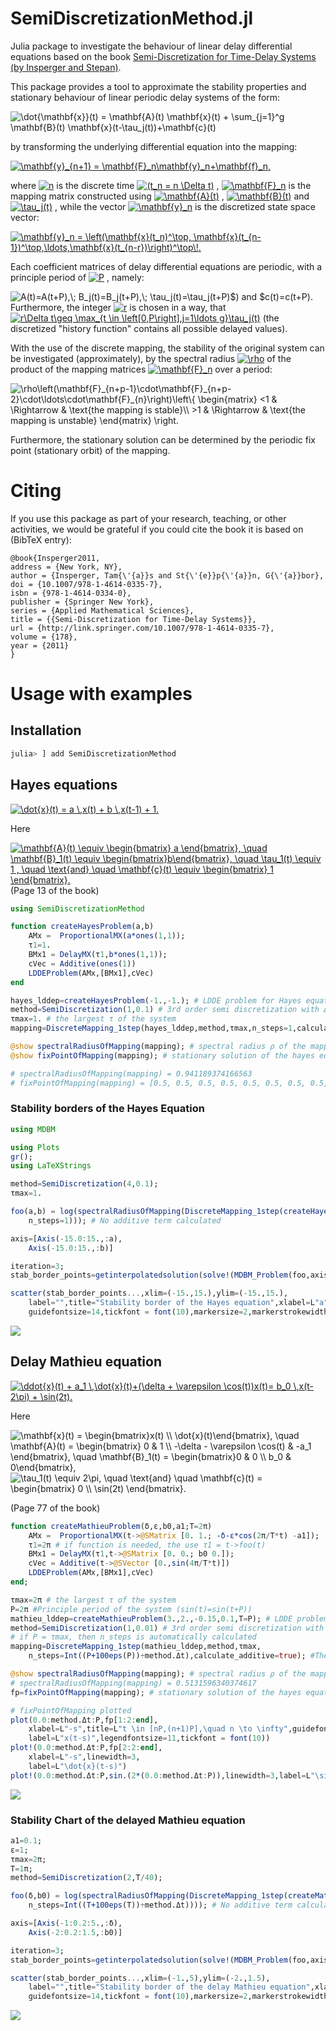 # SemiDiscretizationMethod.jl

Julia package to investigate the behaviour of linear delay differential equations based on the book 
[Semi-Discretization for Time-Delay Systems (by Insperger and Stepan)](http://link.springer.com/10.1007/978-1-4614-0335-7).

This package provides a tool to approximate the stability properties and stationary behaviour of linear periodic delay systems of the form:

<!-- $$\dot{\mathbf{x}}(t) = \mathbf{A}(t) \mathbf{x}(t) + \sum_{j=1}^g \mathbf{B}(t) \mathbf{x}(t-\tau_j(t))+\mathbf{c}(t)$$ -->

<img src="https://latex.codecogs.com/gif.latex?\dot{\mathbf{x}}(t)&space;=&space;\mathbf{A}(t)&space;\mathbf{x}(t)&space;&plus;&space;\sum_{j=1}^g&space;\mathbf{B}(t)&space;\mathbf{x}(t-\tau_j(t))&plus;\mathbf{c}(t)" title="\dot{\mathbf{x}}(t) = \mathbf{A}(t) \mathbf{x}(t) + \sum_{j=1}^g \mathbf{B}(t) \mathbf{x}(t-\tau_j(t))+\mathbf{c}(t)" />

by transforming the underlying differential equation into the mapping:
<!-- $$\mathbf{y}_{n+1} = \mathbf{F}_n\mathbf{y}_n+\mathbf{f}_n,$$ -->

<a href="https://www.codecogs.com/eqnedit.php?latex=\mathbf{y}_{n&plus;1}&space;=&space;\mathbf{F}_n\mathbf{y}_n&plus;\mathbf{f}_n," target="_blank"><img src="https://latex.codecogs.com/gif.latex?\mathbf{y}_{n&plus;1}&space;=&space;\mathbf{F}_n\mathbf{y}_n&plus;\mathbf{f}_n," title="\mathbf{y}_{n+1} = \mathbf{F}_n\mathbf{y}_n+\mathbf{f}_n," /></a>

where <!-- $n$ -->
<a href="https://www.codecogs.com/eqnedit.php?latex=n" target="_blank"><img src="https://latex.codecogs.com/gif.latex?n" title="n" /></a>
is the discrete time <!-- ($t_n = n \Delta t$) -->
<a href="https://www.codecogs.com/eqnedit.php?latex=(t_n&space;=&space;n&space;\Delta&space;t)" target="_blank"><img src="https://latex.codecogs.com/gif.latex?(t_n&space;=&space;n&space;\Delta&space;t)" title="(t_n = n \Delta t)" /></a>
, <!-- $\mathbf{F}_n$ -->
<a href="https://www.codecogs.com/eqnedit.php?latex=\mathbf{F}_n" target="_blank"><img src="https://latex.codecogs.com/gif.latex?\mathbf{F}_n" title="\mathbf{F}_n" /></a>
 is the mapping matrix constructed using <!-- $\mathbf{A}(t)$ -->
<a href="https://www.codecogs.com/eqnedit.php?latex=\mathbf{A}(t)" target="_blank"><img src="https://latex.codecogs.com/gif.latex?\mathbf{A}(t)" title="\mathbf{A}(t)" /></a>
, <!-- $\mathbf{B}(t)$ -->
<a href="https://www.codecogs.com/eqnedit.php?latex=\mathbf{B}(t)" target="_blank"><img src="https://latex.codecogs.com/gif.latex?\mathbf{B}(t)" title="\mathbf{B}(t)" /></a>
and <!-- $\tau_j(t)$ -->
<a href="https://www.codecogs.com/eqnedit.php?latex=\tau_j(t)" target="_blank"><img src="https://latex.codecogs.com/gif.latex?\tau_j(t)" title="\tau_j(t)" /></a>
, while the vector <!-- $\mathbf{y}_n$ -->
<a href="https://www.codecogs.com/eqnedit.php?latex=\mathbf{y}_n" target="_blank"><img src="https://latex.codecogs.com/gif.latex?\mathbf{y}_n" title="\mathbf{y}_n" /></a>
is the discretized state space vector:

<!-- $$ \mathbf{y}_n = \left(\mathbf{x}(t_n)^\top, \mathbf{x}(t_{n-1})^\top,\ldots,\mathbf{x}(t_{n-r})\right)^\top\!.$$ -->
<a href="https://www.codecogs.com/eqnedit.php?latex=\mathbf{y}_n&space;=&space;\left(\mathbf{x}(t_n)^\top,&space;\mathbf{x}(t_{n-1})^\top,\ldots,\mathbf{x}(t_{n-r})\right)^\top\!." target="_blank"><img src="https://latex.codecogs.com/gif.latex?\mathbf{y}_n&space;=&space;\left(\mathbf{x}(t_n)^\top,&space;\mathbf{x}(t_{n-1})^\top,\ldots,\mathbf{x}(t_{n-r})\right)^\top\!." title="\mathbf{y}_n = \left(\mathbf{x}(t_n)^\top, \mathbf{x}(t_{n-1})^\top,\ldots,\mathbf{x}(t_{n-r})\right)^\top\!." /></a>

Each coefficient matrices of delay differential equations are periodic, with a principle period of <!-- $P$ -->
<a href="https://www.codecogs.com/eqnedit.php?latex=P" target="_blank"><img src="https://latex.codecogs.com/gif.latex?P" title="P" /></a>
, namely:
<!-- $A(t)=A(t+P),\; B_j(t)=B_j(t+P),\; \tau_j(t)=\tau_j(t+P)$) and $c(t)=c(t+P)$ -->
<img src="https://latex.codecogs.com/gif.latex?A(t)=A(t&plus;P),\;&space;B_j(t)=B_j(t&plus;P),\;&space;\tau_j(t)=\tau_j(t&plus;P)$)&space;and&space;$c(t)=c(t&plus;P)." title="A(t)=A(t+P),\; B_j(t)=B_j(t+P),\; \tau_j(t)=\tau_j(t+P)$) and $c(t)=c(t+P)." />
Furthermore, the integer <!-- $r$ -->
<a href="https://www.codecogs.com/eqnedit.php?latex=r" target="_blank"><img src="https://latex.codecogs.com/gif.latex?r" title="r" /></a>
is chosen in a way, that <!-- $r\Delta t\geq \max_{t \in \left[0,P\right],j=1\ldots g}\tau_j(t)$ -->
<a href="https://www.codecogs.com/eqnedit.php?latex=\inline&space;r\Delta&space;t\geq&space;\max_{t&space;\in&space;\left[0,P\right],j=1\ldots&space;g}\tau_j(t)" target="_blank"><img src="https://latex.codecogs.com/gif.latex?\inline&space;r\Delta&space;t\geq&space;\max_{t&space;\in&space;\left[0,P\right],j=1\ldots&space;g}\tau_j(t)" title="r\Delta t\geq \max_{t \in \left[0,P\right],j=1\ldots g}\tau_j(t)" /></a>
 (the discretized "history function" contains all possible delayed values).  

With the use of the discrete mapping, the stability of the original system can be investigated (approximately), by the spectral radius <!-- $\rho$ -->
<a href="https://www.codecogs.com/eqnedit.php?latex=\rho" target="_blank"><img src="https://latex.codecogs.com/gif.latex?\rho" title="\rho" /></a>
 of the product of the mapping matrices <!-- $\mathbf{F}_n$ -->
<a href="https://www.codecogs.com/eqnedit.php?latex=\mathbf{F}_n" target="_blank"><img src="https://latex.codecogs.com/gif.latex?\mathbf{F}_n" title="\mathbf{F}_n" /></a>
 over a period:

<!-- $$\rho\left(\prod_{i=0}^{p-1}\mathbf{F}_{n+i}\right)\left\{
    \begin{matrix}
    <1 & \Rightarrow & \text{the mapping is stable}\\
    >1 & \Rightarrow & \text{the mapping is unstable}
    \end{matrix}
    \right.$$ -->
<img src="https://latex.codecogs.com/gif.latex?\rho\left(\mathbf{F}_{n&plus;p-1}\cdot\mathbf{F}_{n&plus;p-2}\cdot\ldots\cdot\mathbf{F}_{n}\right)\left\{&space;\begin{matrix}&space;<1&space;&&space;\Rightarrow&space;&&space;\text{the&space;mapping&space;is&space;stable}\\&space;>1&space;&&space;\Rightarrow&space;&&space;\text{the&space;mapping&space;is&space;unstable}&space;\end{matrix}&space;\right." title="\rho\left(\mathbf{F}_{n+p-1}\cdot\mathbf{F}_{n+p-2}\cdot\ldots\cdot\mathbf{F}_{n}\right)\left\{ \begin{matrix} <1 & \Rightarrow & \text{the mapping is stable}\\ >1 & \Rightarrow & \text{the mapping is unstable} \end{matrix} \right." />

Furthermore, the stationary solution can be determined by the periodic fix point (stationary orbit) of the mapping.
# Citing

If you use this package as part of your research, teaching, or other activities, we would be grateful if you could cite the book it is based on (BibTeX entry):
```
@book{Insperger2011,
address = {New York, NY},
author = {Insperger, Tam{\'{a}}s and St{\'{e}}p{\'{a}}n, G{\'{a}}bor},
doi = {10.1007/978-1-4614-0335-7},
isbn = {978-1-4614-0334-0},
publisher = {Springer New York},
series = {Applied Mathematical Sciences},
title = {{Semi-Discretization for Time-Delay Systems}},
url = {http://link.springer.com/10.1007/978-1-4614-0335-7},
volume = {178},
year = {2011}
}
```

# Usage with examples
## Installation
```julia
julia> ] add SemiDiscretizationMethod
```

## Hayes equations
<!-- $$\dot{x}(t) = a \,x(t) + b \,x(t-1) + 1,$$ -->
<a href="https://www.codecogs.com/eqnedit.php?latex=\dot{x}(t)&space;=&space;a&space;\,x(t)&space;&plus;&space;b&space;\,x(t-1)&space;&plus;&space;1," target="_blank"><img src="https://latex.codecogs.com/gif.latex?\dot{x}(t)&space;=&space;a&space;\,x(t)&space;&plus;&space;b&space;\,x(t-1)&space;&plus;&space;1." title="\dot{x}(t) = a \,x(t) + b \,x(t-1) + 1." /></a>

Here 

<!-- $$ \mathbf{A}(t) \equiv \begin{bmatrix} a \end{bmatrix},
\quad \mathbf{B}_1(t) \equiv \begin{bmatrix}b\end{bmatrix},
\quad \tau_1(t) \equiv 1 , 
\quad \text{and} \quad \mathbf{c}(t) \equiv \begin{bmatrix} 1 \end{bmatrix}.$$ -->
<a href="https://www.codecogs.com/eqnedit.php?latex=\mathbf{A}(t)&space;\equiv&space;\begin{bmatrix}&space;a&space;\end{bmatrix},&space;\quad&space;\mathbf{B}_1(t)&space;\equiv&space;\begin{bmatrix}b\end{bmatrix},&space;\quad&space;\tau_1(t)&space;\equiv&space;1&space;,&space;\quad&space;\text{and}&space;\quad&space;\mathbf{c}(t)&space;\equiv&space;\begin{bmatrix}&space;1&space;\end{bmatrix}" target="_blank"><img src="https://latex.codecogs.com/gif.latex?\mathbf{A}(t)&space;\equiv&space;\begin{bmatrix}&space;a&space;\end{bmatrix},&space;\quad&space;\mathbf{B}_1(t)&space;\equiv&space;\begin{bmatrix}b\end{bmatrix},&space;\quad&space;\tau_1(t)&space;\equiv&space;1&space;,&space;\quad&space;\text{and}&space;\quad&space;\mathbf{c}(t)&space;\equiv&space;\begin{bmatrix}&space;1&space;\end{bmatrix}." title="\mathbf{A}(t) \equiv \begin{bmatrix} a \end{bmatrix}, \quad \mathbf{B}_1(t) \equiv \begin{bmatrix}b\end{bmatrix}, \quad \tau_1(t) \equiv 1 , \quad \text{and} \quad \mathbf{c}(t) \equiv \begin{bmatrix} 1 \end{bmatrix}." /></a>  
(Page 13 of the book)

```julia
using SemiDiscretizationMethod
```

```julia
function createHayesProblem(a,b)
    AMx =  ProportionalMX(a*ones(1,1));
    τ1=1. 
    BMx1 = DelayMX(τ1,b*ones(1,1));
    cVec = Additive(ones(1))
    LDDEProblem(AMx,[BMx1],cVec)
end
```

```julia
hayes_lddep=createHayesProblem(-1.,-1.); # LDDE problem for Hayes equation
method=SemiDiscretization(1,0.1) # 3rd order semi discretization with Δt=0.1
τmax=1. # the largest τ of the system
mapping=DiscreteMapping_1step(hayes_lddep,method,τmax,n_steps=1,calculate_additive=true); #The discrete mapping of the system
```

```julia
@show spectralRadiusOfMapping(mapping); # spectral radius ρ of the mapping matrix (ρ>1 unstable, ρ<1 stable)
@show fixPointOfMapping(mapping); # stationary solution of the hayes equation (equilibrium position)

# spectralRadiusOfMapping(mapping) = 0.941189374166563
# fixPointOfMapping(mapping) = [0.5, 0.5, 0.5, 0.5, 0.5, 0.5, 0.5, 0.5, 0.5, 0.5, 0.5]
```
### Stability borders of the Hayes Equation
```julia
using MDBM

using Plots
gr();
using LaTeXStrings
```
```julia
method=SemiDiscretization(4,0.1);
τmax=1.

foo(a,b) = log(spectralRadiusOfMapping(DiscreteMapping_1step(createHayesProblem(a,b),method,τmax,
    n_steps=1))); # No additive term calculated

axis=[Axis(-15.0:15.,:a),
    Axis(-15.0:15.,:b)]

iteration=3;
stab_border_points=getinterpolatedsolution(solve!(MDBM_Problem(foo,axis),iteration));

scatter(stab_border_points...,xlim=(-15.,15.),ylim=(-15.,15.),
    label="",title="Stability border of the Hayes equation",xlabel=L"a",ylabel=L"b",
    guidefontsize=14,tickfont = font(10),markersize=2,markerstrokewidth=0)
```
![](./assets/HayesStability.png)
## Delay Mathieu equation
<!-- $$\ddot{x}(t) + a_1 \,\dot{x}(t)+(\delta + \varepsilon \cos(t))x(t)= b_0 \,x(t-2\pi) + \sin(2t)$$ -->
<a href="https://www.codecogs.com/eqnedit.php?latex=\ddot{x}(t)&space;&plus;&space;a_1&space;\,\dot{x}(t)&plus;(\delta&space;&plus;&space;\varepsilon&space;\cos(t))x(t)=&space;b_0&space;\,x(t-2\pi)&space;&plus;&space;\sin(2t)" target="_blank"><img src="https://latex.codecogs.com/gif.latex?\ddot{x}(t)&space;&plus;&space;a_1&space;\,\dot{x}(t)&plus;(\delta&space;&plus;&space;\varepsilon&space;\cos(t))x(t)=&space;b_0&space;\,x(t-2\pi)&space;&plus;&space;\sin(2t)." title="\ddot{x}(t) + a_1 \,\dot{x}(t)+(\delta + \varepsilon \cos(t))x(t)= b_0 \,x(t-2\pi) + \sin(2t)." /></a>

Here 
<!-- $$ \mathbf{x}(t) = \begin{bmatrix}x(t) \\ \dot{x}(t)\end{bmatrix}, \quad
\mathbf{A}(t) = \begin{bmatrix} 0 & 1 \\ -\delta - \varepsilon \cos(t) & -a_1 \end{bmatrix},
\quad \mathbf{B}_1(t) = \begin{bmatrix}0 & 0 \\ b_0 & 0\end{bmatrix},
\quad \tau_1(t) \equiv 2\pi, 
\quad \text{and} \quad \mathbf{c}(t) = \begin{bmatrix} 0 \\ \sin(2t) \end{bmatrix}.$$ -->
<img src="https://latex.codecogs.com/gif.latex?\mathbf{x}(t)&space;=&space;\begin{bmatrix}x(t)&space;\\&space;\dot{x}(t)\end{bmatrix},&space;\quad&space;\mathbf{A}(t)&space;=&space;\begin{bmatrix}&space;0&space;&&space;1&space;\\&space;-\delta&space;-&space;\varepsilon&space;\cos(t)&space;&&space;-a_1&space;\end{bmatrix},&space;\quad&space;\mathbf{B}_1(t)&space;=&space;\begin{bmatrix}0&space;&&space;0&space;\\&space;b_0&space;&&space;0\end{bmatrix}," title="\mathbf{x}(t) = \begin{bmatrix}x(t) \\ \dot{x}(t)\end{bmatrix}, \quad \mathbf{A}(t) = \begin{bmatrix} 0 & 1 \\ -\delta - \varepsilon \cos(t) & -a_1 \end{bmatrix}, \quad \mathbf{B}_1(t) = \begin{bmatrix}0 & 0 \\ b_0 & 0\end{bmatrix}," />  
<br>
<img src="https://latex.codecogs.com/gif.latex?\tau_1(t)&space;\equiv&space;2\pi,&space;\quad&space;\text{and}&space;\quad&space;\mathbf{c}(t)&space;=&space;\begin{bmatrix}&space;0&space;\\&space;\sin(2t)&space;\end{bmatrix}." title="\tau_1(t) \equiv 2\pi, \quad \text{and} \quad \mathbf{c}(t) = \begin{bmatrix} 0 \\ \sin(2t) \end{bmatrix}." />

(Page 77 of the book)

```julia
function createMathieuProblem(δ,ε,b0,a1;T=2π)
    AMx =  ProportionalMX(t->@SMatrix [0. 1.; -δ-ε*cos(2π/T*t) -a1]);
    τ1=2π # if function is needed, the use τ1 = t->foo(t)
    BMx1 = DelayMX(τ1,t->@SMatrix [0. 0.; b0 0.]);
    cVec = Additive(t->@SVector [0.,sin(4π/T*t)])
    LDDEProblem(AMx,[BMx1],cVec)
end;
```
```julia
τmax=2π # the largest τ of the system
P=2π #Principle period of the system (sin(t)=sin(t+P)) 
mathieu_lddep=createMathieuProblem(3.,2.,-0.15,0.1,T=P); # LDDE problem for Hayes equation
method=SemiDiscretization(1,0.01) # 3rd order semi discretization with Δt=0.1
# if P = τmax, then n_steps is automatically calculated
mapping=DiscreteMapping_1step(mathieu_lddep,method,τmax,
    n_steps=Int((P+100eps(P))÷method.Δt),calculate_additive=true); #The discrete mapping of the system

@show spectralRadiusOfMapping(mapping); # spectral radius ρ of the mapping matrix (ρ>1 unstable, ρ<1 stable)
# spectralRadiusOfMapping(mapping) = 0.5131596340374617
fp=fixPointOfMapping(mapping); # stationary solution of the hayes equation (equilibrium position)

# fixPointOfMapping plotted
plot(0.0:method.Δt:P,fp[1:2:end],
    xlabel=L"-s",title=L"t \in [nP,(n+1)P],\quad n \to \infty",guidefontsize=14,linewidth=3,
    label=L"x(t-s)",legendfontsize=11,tickfont = font(10))
plot!(0.0:method.Δt:P,fp[2:2:end],
    xlabel=L"-s",linewidth=3,
    label=L"\dot{x}(t-s)")
plot!(0.0:method.Δt:P,sin.(2*(0.0:method.Δt:P)),linewidth=3,label=L"\sin(2t)")
```
![](./assets/MathieuStationary.png)
### Stability Chart of the delayed Mathieu equation
```julia
a1=0.1;
ε=1;
τmax=2π;
T=1π;
method=SemiDiscretization(2,T/40);

foo(δ,b0) = log(spectralRadiusOfMapping(DiscreteMapping_1step(createMathieuProblem(δ,ε,b0,a1,T=T),method,τmax,
    n_steps=Int((T+100eps(T))÷method.Δt)))); # No additive term calculated

axis=[Axis(-1:0.2:5.,:δ),
    Axis(-2:0.2:1.5,:b0)]
```
```julia
iteration=3;
stab_border_points=getinterpolatedsolution(solve!(MDBM_Problem(foo,axis),iteration));

scatter(stab_border_points...,xlim=(-1.,5),ylim=(-2.,1.5),
    label="",title="Stability border of the delay Mathieu equation",xlabel=L"\delta",ylabel=L"b_0",
    guidefontsize=14,tickfont = font(10),markersize=2,markerstrokewidth=0)
```
![](./assets/MathieuStability.png)
